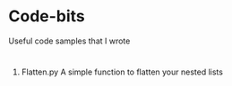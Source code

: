 # Code-bits
Useful code samples that I wrote 


#
1. Flatten.py
A simple function to flatten your nested lists
